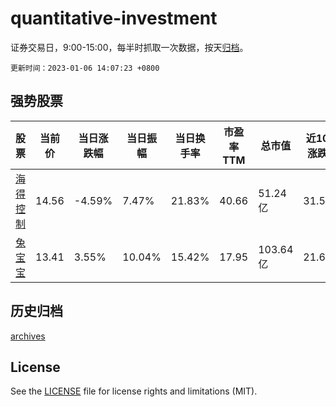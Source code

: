 # quantitative-investment

证券交易日，9:00-15:00，每半时抓取一次数据，按天[归档](archives)。

`更新时间：2023-01-06 14:07:23 +0800`

## 强势股票

|股票|当前价|当日涨跌幅|当日振幅|当日换手率|市盈率TTM|总市值|近10日涨跌幅|
|----|----|----|----|----|----|----|----|
|[海得控制](https://xueqiu.com/S/SZ002184)|14.56|-4.59%|7.47%|21.83%|40.66|51.24亿|31.53%|
|[兔宝宝](https://xueqiu.com/S/SZ002043)|13.41|3.55%|10.04%|15.42%|17.95|103.64亿|21.69%|

## 历史归档

[archives](archives)

## License

See the [LICENSE](LICENSE) file for license rights and limitations (MIT).